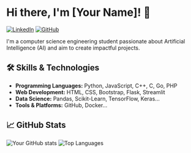 # Hi there, I'm [Your Name]! 👋

[![LinkedIn](https://img.shields.io/badge/LinkedIn-AminIdr-blue?style=flat-square&logo=linkedin)](https://www.linkedin.com/in/amine-idrissi-47061a243)
[![GitHub](https://img.shields.io/github/followers/yourusername?label=follow&style=social)](https://github.com/AminIdr)

I'm a computer science engineering student passionate about Artificial Intelligence (AI) and aim to create impactful projects. 

## 🛠️ Skills & Technologies

- **Programming Languages:** Python, JavaScript, C++, C, Go, PHP
- **Web Development:** HTML, CSS, Bootstrap, Flask, Streamlit
- **Data Science:** Pandas, Scikit-Learn, TensorFlow, Keras...
- **Tools & Platforms:** GitHub, Docker...

## 📈 GitHub Stats

![Your GitHub stats](https://github-readme-stats.vercel.app/api?username=AminIdr&show_icons=true&theme=radical)
![Top Languages](https://github-readme-stats.vercel.app/api/top-langs/?username=AminIdr&layout=compact&theme=radical)
